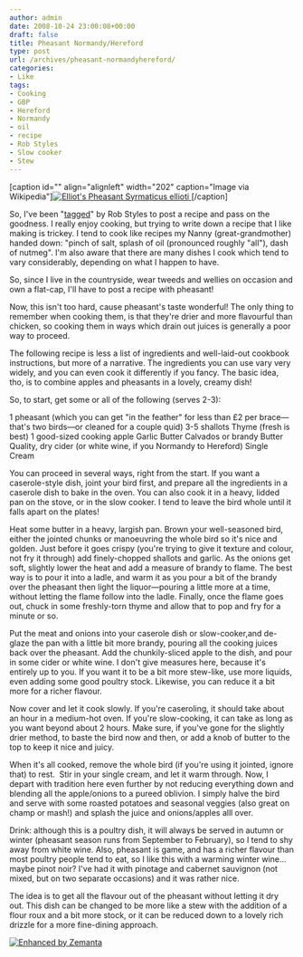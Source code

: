 ```yaml
---
author: admin
date: 2008-10-24 23:00:08+00:00
draft: false
title: Pheasant Normandy/Hereford
type: post
url: /archives/pheasant-normandyhereford/
categories:
- Like
tags:
- Cooking
- GBP
- Hereford
- Normandy
- oil
- recipe
- Rob Styles
- Slow cooker
- Stew
---
```




[caption id="" align="alignleft" width="202" caption="Image via Wikipedia"][![Elliot's Pheasant Syrmaticus ellioti](http://zachbeauvais.com/wp-content/uploads/2008/10/202px-Bjchwzh.jpg)
](http://zachbeauvais.com/wp-content/uploads/2008/10/Image:Bjchwzh.jpg)[/caption]





So, I've been "[tagged](http://zachbeauvais.com/wp-content/uploads/2008/10/orecchiette-with-broccoli-and-anchovies)" by Rob Styles to post a recipe and pass on the goodness. I really enjoy cooking, but trying to write down a recipe that I like making is trickey. I tend to cook like recipes my Nanny (great-grandmother) handed down: "pinch of salt, splash of oil (pronounced roughly "all"), dash of nutmeg". I'm also aware that there are many dishes I cook which tend to vary considerably, depending on what I happen to have.

So, since I live in the countryside, wear tweeds and wellies on occasion and own a flat-cap, I'll have to post a recipe with pheasant!

Now, this isn't too hard, cause pheasant's taste wonderful! The only thing to remember when cooking them, is that they're drier and more flavourful than chicken, so cooking them in ways which drain out juices is generally a poor way to proceed.

The following recipe is less a list of ingredients and well-laid-out cookbook instructions, but more of a narrative. The ingredients you can use vary very widely, and you can even cook it differently if you fancy. The basic idea, tho, is to combine apples and pheasants in a lovely, creamy dish!

So, to start, get some or all of the following (serves 2-3):

1 pheasant (which you can get "in the feather" for less than £2 per brace—that's two birds—or cleaned for a couple quid)
3-5 shallots
Thyme (fresh is best)
1 good-sized cooking apple
Garlic
Butter
Calvados or brandy
Butter
Quality, dry cider (or white wine, if you Normandy to Hereford)
Single Cream

You can proceed in several ways, right from the start. If you want a caserole-style dish, joint your bird first, and prepare all the ingredients in a caserole dish to bake in the oven. You can also cook it in a heavy, lidded pan on the stove, or in the slow cooker. I tend to leave the bird whole until it falls apart on the plates!

Heat some butter in a heavy, largish pan. Brown your well-seasoned bird, either the jointed chunks or manoeuvring the whole bird so it's nice and golden. Just before it goes crispy (you're trying to give it texture and colour, not fry it through) add finely-chopped shallots and garlic. As the onions get soft, slightly lower the heat and add a measure of brandy to flame. The best way is to pour it into a ladle, and warm it as you pour a bit of the brandy over the pheasant then light the liquor—pouring a little more at a time, without letting the flame follow into the ladle. Finally, once the flame goes out, chuck in some freshly-torn thyme and allow that to pop and fry for a minute or so.

Put the meat and onions into your caserole dish or slow-cooker,and de-glaze the pan with a little bit more brandy, pouring all the cooking juices back over the pheasant. Add the chunkily-sliced apple to the dish, and pour in some cider or white wine. I don't give measures here, because it's entirely up to you. If you want it to be a bit more stew-like, use more liquids, even adding some good poultry stock. Likewise, you can reduce it a bit more for a richer flavour.

Now cover and let it cook slowly. If you're caseroling, it should take about an hour in a medium-hot oven. If you're slow-cooking, it can take as long as you want beyond about 2 hours. Make sure, if you've gone for the slightly drier method, to baste the bird now and then, or add a knob of butter to the top to keep it nice and juicy.

When it's all cooked, remove the whole bird (if you're using it jointed, ignore that) to rest.  Stir in your single cream, and let it warm through. Now, I depart with tradition here even further by not reducing everything down and blending all the apple/onions to a pureed oblivion. I simply halve the bird and serve with some roasted potatoes and seasonal veggies (also great on champ or mash!) and splash the juice and onions/apples alll over.

Drink: although this is a poultry dish, it will always be served in autumn or winter (pheasant season runs from September to February), so I tend to shy away from white wine. Also, pheasant is game, and has a richer flavour than most poultry people tend to eat, so I like this with a warming winter wine... maybe pinot noir? I've had it with pinotage and cabernet sauvignon (not mixed, but on two separate occasions) and it was rather nice.

The idea is to get all the flavour out of the pheasant without letting it dry out. This dish can be changed to be more like a stew with the addition of a flour roux and a bit more stock, or it can be reduced down to a lovely rich drizzle for a more fine-dining approach.



[![Enhanced by Zemanta](http://zachbeauvais.com/wp-content/uploads/2008/10/zemified_a.png?x-id=cd55df63-5da0-4566-9084-9aa457cb9370)
](http://zachbeauvais.com/wp-content/uploads/2008/10/www.zemanta1.com)

